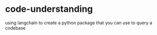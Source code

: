 # code-understanding
using langchain to create a python package that you can use to query a codebase

